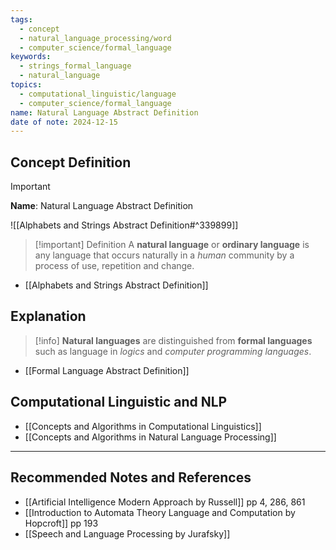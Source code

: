 ```yaml
---
tags:
  - concept
  - natural_language_processing/word
  - computer_science/formal_language
keywords:
  - strings_formal_language
  - natural_language
topics:
  - computational_linguistic/language
  - computer_science/formal_language
name: Natural Language Abstract Definition
date of note: 2024-12-15
---
```


## Concept Definition

>[!important]
>**Name**: Natural Language Abstract Definition

![[Alphabets and Strings Abstract Definition#^339899]]

>[!important] Definition
>A **natural language** or **ordinary language** is any language that occurs naturally in a *human* community by a process of use, repetition and change.

- [[Alphabets and Strings Abstract Definition]]




## Explanation

>[!info]
>**Natural languages** are distinguished from **formal languages** such as language in *logics* and *computer programming languages*.

- [[Formal Language Abstract Definition]]


## Computational Linguistic and NLP

- [[Concepts and Algorithms in Computational Linguistics]]
- [[Concepts and Algorithms in Natural Language Processing]]



-----------
##  Recommended Notes and References


- [[Artificial Intelligence Modern Approach by Russell]] pp 4, 286, 861
- [[Introduction to Automata Theory Language and Computation by Hopcroft]] pp 193
- [[Speech and Language Processing by Jurafsky]]
